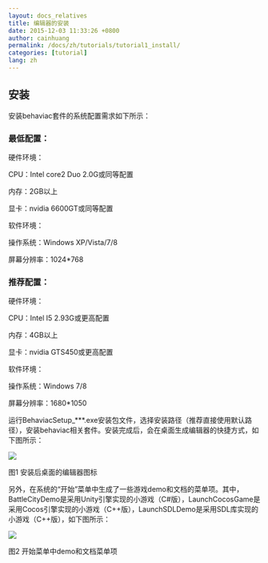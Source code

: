 ```yaml
---
layout: docs_relatives
title: 编辑器的安装
date: 2015-12-03 11:33:26 +0800
author: cainhuang
permalink: /docs/zh/tutorials/tutorial1_install/
categories: [tutorial]
lang: zh
---
```


## 安装
安装behaviac套件的系统配置需求如下所示：

### 最低配置：
硬件环境：

CPU：Intel core2 Duo 2.0G或同等配置

内存：2GB以上

显卡：nvidia 6600GT或同等配置

软件环境：

操作系统：Windows XP/Vista/7/8

屏幕分辨率：1024*768

### 推荐配置：
硬件环境：

CPU：Intel I5 2.93G或更高配置

内存：4GB以上

显卡：nvidia GTS450或更高配置

软件环境：

操作系统：Windows 7/8

屏幕分辨率：1680*1050

运行BehaviacSetup_***.exe安装包文件，选择安装路径（推荐直接使用默认路径），安装behaviac相关套件。安装完成后，会在桌面生成编辑器的快捷方式，如下图所示：

![]({{site.baseurl}}/img/tutorials/tutorial1/designerIcon.png)

图1 安装后桌面的编辑器图标

另外，在系统的“开始”菜单中生成了一些游戏demo和文档的菜单项。其中，BattleCityDemo是采用Unity引擎实现的小游戏（C#版），LaunchCocosGame是采用Cocos引擎实现的小游戏（C++版），LaunchSDLDemo是采用SDL库实现的小游戏（C++版），如下图所示：

![]({{site.baseurl}}/img/tutorials/tutorial1/startmenu.png)

图2 开始菜单中demo和文档菜单项

